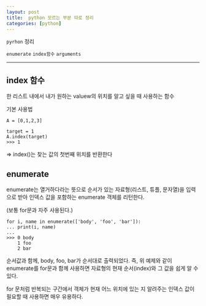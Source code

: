 ```yaml
---
layout: post
title:  python 모르는 부분 따로 정리
categories: [python]
---
```

`pyrhon` 정리

`enumerate` `index함수` `arguments`

<hr>

## index 함수

한 리스트 내에서 내가 원하는 valuew의 위치를 알고 싶을 때 사용하는 함수

기본 사용법

```
A = [0,1,2,3]

target = 1
A.index(target)
>>> 1
```

=> index()는 찾는 값의 첫번째 위치를 반환한다


## enumerate

enumerate는 열거하다라는 뜻으로 순서가 있는 자료형(리스트, 튜플, 문자열)을 입력으로 받아 인덱스 값을 포함하는 enumerate 객체를 리턴한다.

(보통 for문과 자주 사용된다.)

```
for i, name in enumerate(['body', 'foo', 'bar']):
... print(i, name)
...
>>> 0 body
    1 foo
    2 bar
```

순서값과 함께, body, foo, bar가 순서대로 출력되었다. 즉, 위 예제와 같이 enumerate를 for문과 함께 사용하면 자료형의 현재 순서(index)와 그 값을 쉽게 알 수 있다.

for 문처럼 반복되는 구간에서 객체가 현재 어느 위치에 있는 지 알려주는 인덱스 값이 필요할 때 사용하면 매우 유용하다.
